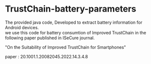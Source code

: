 # TrustChain-battery-parameters
The provided java code, Developed to extract battery information for Android devices. <br />
we use this code for battery consumtion of Improved TrustChain in the following paper published in ISeCure journal.

"On the Suitability of Improved TrustChain for Smartphones"

paper : 20.1001.1.20082045.2022.14.3.4.8
